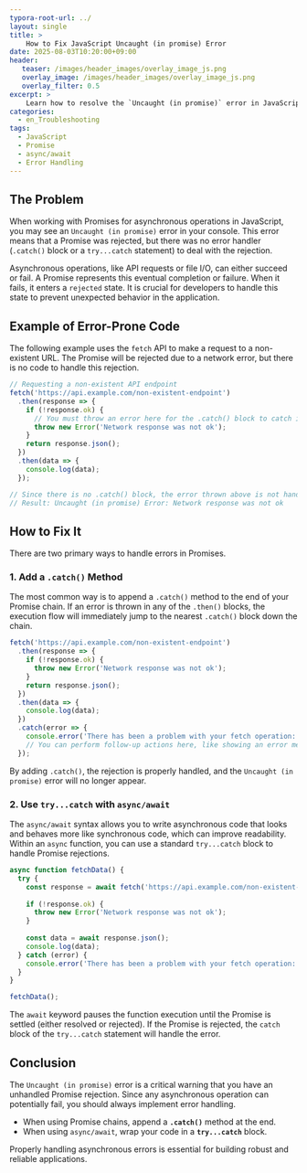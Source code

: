 ```yaml
---
typora-root-url: ../
layout: single
title: >
    How to Fix JavaScript Uncaught (in promise) Error
date: 2025-08-03T10:20:00+09:00
header:
   teaser: /images/header_images/overlay_image_js.png
   overlay_image: /images/header_images/overlay_image_js.png
   overlay_filter: 0.5
excerpt: >
    Learn how to resolve the `Uncaught (in promise)` error in JavaScript, which appears when a Promise rejection is not handled by a `.catch()` block or a try...catch statement.
categories:
  - en_Troubleshooting
tags:
  - JavaScript
  - Promise
  - async/await
  - Error Handling
---
```


## The Problem

When working with Promises for asynchronous operations in JavaScript, you may see an `Uncaught (in promise)` error in your console. This error means that a Promise was rejected, but there was no error handler (`.catch()` block or a `try...catch` statement) to deal with the rejection.

Asynchronous operations, like API requests or file I/O, can either succeed or fail. A Promise represents this eventual completion or failure. When it fails, it enters a `rejected` state. It is crucial for developers to handle this state to prevent unexpected behavior in the application.

## Example of Error-Prone Code

The following example uses the `fetch` API to make a request to a non-existent URL. The Promise will be rejected due to a network error, but there is no code to handle this rejection.

```javascript
// Requesting a non-existent API endpoint
fetch('https://api.example.com/non-existent-endpoint')
  .then(response => {
    if (!response.ok) {
      // You must throw an error here for the .catch() block to catch it
      throw new Error('Network response was not ok');
    }
    return response.json();
  })
  .then(data => {
    console.log(data);
  });

// Since there is no .catch() block, the error thrown above is not handled.
// Result: Uncaught (in promise) Error: Network response was not ok
```

## How to Fix It

There are two primary ways to handle errors in Promises.

### 1. Add a `.catch()` Method

The most common way is to append a `.catch()` method to the end of your Promise chain. If an error is thrown in any of the `.then()` blocks, the execution flow will immediately jump to the nearest `.catch()` block down the chain.

```javascript
fetch('https://api.example.com/non-existent-endpoint')
  .then(response => {
    if (!response.ok) {
      throw new Error('Network response was not ok');
    }
    return response.json();
  })
  .then(data => {
    console.log(data);
  })
  .catch(error => {
    console.error('There has been a problem with your fetch operation:', error);
    // You can perform follow-up actions here, like showing an error message to the user.
  });
```

By adding `.catch()`, the rejection is properly handled, and the `Uncaught (in promise)` error will no longer appear.

### 2. Use `try...catch` with `async/await`

The `async/await` syntax allows you to write asynchronous code that looks and behaves more like synchronous code, which can improve readability. Within an `async` function, you can use a standard `try...catch` block to handle Promise rejections.

```javascript
async function fetchData() {
  try {
    const response = await fetch('https://api.example.com/non-existent-endpoint');
    
    if (!response.ok) {
      throw new Error('Network response was not ok');
    }
    
    const data = await response.json();
    console.log(data);
  } catch (error) {
    console.error('There has been a problem with your fetch operation:', error);
  }
}

fetchData();
```

The `await` keyword pauses the function execution until the Promise is settled (either resolved or rejected). If the Promise is rejected, the `catch` block of the `try...catch` statement will handle the error.

## Conclusion

The `Uncaught (in promise)` error is a critical warning that you have an unhandled Promise rejection. Since any asynchronous operation can potentially fail, you should always implement error handling.

-   When using Promise chains, append a **`.catch()`** method at the end.
-   When using `async/await`, wrap your code in a **`try...catch`** block.

Properly handling asynchronous errors is essential for building robust and reliable applications.
